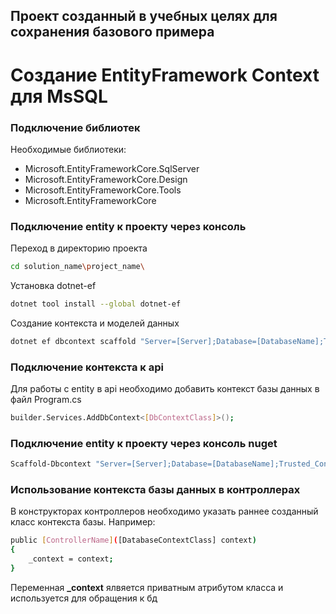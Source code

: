 ## Проект созданный в учебных целях для сохранения базового примера

# Создание EntityFramework Context для MsSQL
### Подключение библиотек

Необходимые библиотеки:

- Miсrosoft.EntityFrameworkCore.SqlServer
- Miсrosoft.EntityFrameworkCore.Design
- Miсrosoft.EntityFrameworkCore.Tools
- Miсrosoft.EntityFrameworkCore

### Подключение entity к проекту через консоль 

Переход в директорию проекта

```sh
cd solution_name\project_name\
```

Установка dotnet-ef

```sh
dotnet tool install --global dotnet-ef
```

Создание контекста и моделей данных

```sh
dotnet ef dbcontext scaffold "Server=[Server];Database=[DatabaseName];Trusted_Connection=True;Encrypt=False" Microsoft.EntityFrameworkCore.SqlServer -o [OutputDir]
```

### Подключение контекста к api 

Для работы с entity в api необходимо добавить контекст базы данных в файл Program.cs

```sh
builder.Services.AddDbContext<[DbContextClass]>();
```

### Подключение entity к проекту через консоль nuget

```sh
Scaffold-Dbcontext "Server=[Server];Database=[DatabaseName];Trusted_Connection=True;Encrypt=False" Microsoft.EntityFrameworkCore.SqlServer -o [OutputDir]
```

### Использование контекста базы данных в контроллерах

В конструкторах контроллеров необходимо указать раннее созданный класс контекста базы. Например:

```sh
public [ControllerName]([DatabaseContextClass] context)
{
    _context = context;
}
```

Переменная **_context** ялвяется приватным атрибутом класса и используется для обращения к бд
